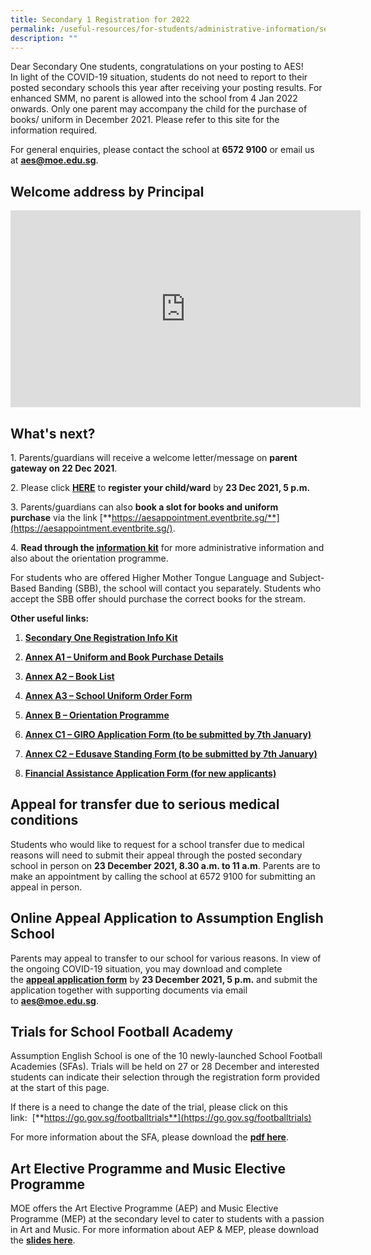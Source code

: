 ```yaml
---
title: Secondary 1 Registration for 2022
permalink: /useful-resources/for-students/administrative-information/secondary-1-registration-for-2022/
description: ""
---
```

Dear Secondary One students, congratulations on your posting to AES!   
In light of the COVID-19 situation, students do not need to report to their posted secondary schools this year after receiving your posting results. For enhanced SMM, no parent is allowed into the school from 4 Jan 2022 onwards. Only one parent may accompany the child for the purchase of books/ uniform in December 2021. Please refer to this site for the information required.  
  
For general enquiries, please contact the school at **6572 9100** or email us at **aes@moe.edu.sg**.  
  

Welcome address by Principal
----------------------------

<iframe width="560" height="315" src="https://www.youtube.com/embed/tegeyOAfHxY" title="YouTube video player" frameborder="0" allow="accelerometer; autoplay; clipboard-write; encrypted-media; gyroscope; picture-in-picture" allowfullscreen></iframe>

What's next?
------------

1\. Parents/guardians will receive a welcome letter/message on **parent gateway on 22 Dec 2021**. 

2\. Please click [**HERE**](https://form.gov.sg/5fdef7fa895957001173e9fd) to **register your child/ward** by **23 Dec 2021, 5 p.m.**

3\. Parents/guardians can also **book a slot for books and uniform purchase** via the link [**https://aesappointment.eventbrite.sg/**](https://aesappointment.eventbrite.sg/).

4. **Read through the [**information kit**](/files/Secondary%20One%20Registration%20Info%20Kit%202022.pdf)** for more administrative information and also about the orientation programme.

For students who are offered Higher Mother Tongue Language and Subject-Based Banding (SBB), the school will contact you separately. Students who accept the SBB offer should purchase the correct books for the stream.

**Other useful links:**

1.  [**Secondary One Registration Info Kit**](/files/Secondary%20One%20Registration%20Info%20Kit%202022%20.pdf) 
   
2.  [**Annex A1 – Uniform and Book Purchase Details**](/files/Annex%20A1-%20Uniform%20and%20Book%20Purchase%20Details.pdf)
3.  [**Annex A2 – Book List**](/files/Annex%20A2%20-%20Book%20List.pdf)
4.  [**Annex A3 – School Uniform Order Form**](/files/Annex%20A3%20-%20School%20Uniform%20Order%20Form.pdf)
5.  [**Annex B – Orientation Programme**](/files/Annex%20B%20-%20Orientation%20Programme.pdf)
6.  [**Annex C1 – GIRO Application Form (to be submitted by 7th January)**](/files/Annex%20C1%20-%20Giro%20application%20form.pdf)
7.  [**Annex C2 – Edusave Standing Form (to be submitted by 7th January)**](/files/Annex%20C2%20-%20Edusave%20Application%20Form.pdf)
8.  [**Financial Assistance Application Form (for new applicants)**](/files/MOE%20FAS%20Application%20Form.pdf)

Appeal for transfer due to serious medical conditions
-----------------------------------------------------

Students who would like to request for a school transfer due to medical reasons will need to submit their appeal through the posted secondary school in person on **23 December 2021, 8.30 a.m. to 11 a.m**. Parents are to make an appointment by calling the school at 6572 9100 for submitting an appeal in person.

Online Appeal Application to Assumption English School
------------------------------------------------------

Parents may appeal to transfer to our school for various reasons. In view of the ongoing COVID-19 situation, you may download and complete the [**appeal application form**](/files/Online%20Appeal%20to%20AES%20Form.pdf) by **23 December 2021, 5 p.m.** and submit the application together with supporting documents via email to [**aes@moe.edu.sg**](mailto:aes@moe.edu.sg).  

Trials for School Football Academy
----------------------------------

Assumption English School is one of the 10 newly-launched School Football Academies (SFAs). Trials will be held on 27 or 28 December and interested students can indicate their selection through the registration form provided at the start of this page.

If there is a need to change the date of the trial, please click on this link:  [**https://go.gov.sg/footballtrials**](https://go.gov.sg/footballtrials)

For more information about the SFA, please download the [**pdf here**](https://drive.google.com/file/d/1q1iViZmfsHDspI8fOOKZ-mmo3rzlyd9L/view). 

Art Elective Programme and Music Elective Programme
---------------------------------------------------

MOE offers the Art Elective Programme (AEP) and Music Elective Programme (MEP) at the secondary level to cater to students with a passion in Art and Music. For more information about AEP & MEP, please download the [**slides here**](/files/AEP%20%20MEP.pdf).